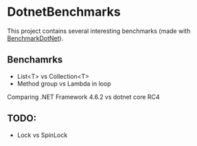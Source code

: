 
# DotnetBenchmarks
This project contains several interesting benchmarks (made with [BenchmarkDotNet](https://github.com/dotnet/BenchmarkDotNet
)).

## Benchamrks
* List\<T\> vs Collection\<T\>
* Method group vs Lambda in loop

Comparing .NET Framework 4.6.2 vs dotnet core RC4

## TODO:

* Lock vs SpinLock
<br>
 

